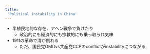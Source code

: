 ```yaml
---
title:
 'Political instability in China'
---
```


- 半植民地的な存在、アヘン戦争で負けたり
    - 政治的にも経済的にも宗教的にも乗っ取られ気味
- 1911の革命で清が倒れる
    - ただ、国民党GMDvs共産党CCPのconflictがinstabilityにつながる
